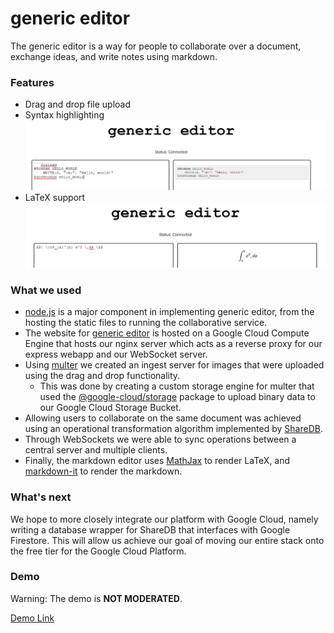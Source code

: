 # generic editor

The generic editor is a way for people to collaborate over a document, exchange ideas, and write notes using markdown.

### Features
- Drag and drop file upload
- Syntax highlighting
![demo screenshot](pictures/Syntax.png)
- LaTeX support
![demo screenshot](pictures/LaTeX.png)

### What we used
- [node.js](http://nodejs.org) is a major component in implementing generic editor, from the hosting the static files to running the collaborative service.
- The website for [generic editor](http://aaaaaaaaaaaaaaaaaaaaaaaaaaaaaaaaaaaaaaaaaaaaaaaaaaaaaaaaaaaaaaa.tech/) is hosted on a Google Cloud Compute Engine that hosts our nginx server which acts as a reverse proxy for our express webapp and our WebSocket server.
- Using [multer](https://github.com/expressjs/multer) we created an ingest server for images that were uploaded using the drag and drop functionality.
    - This was done by creating a custom storage engine for multer that used the [@google-cloud/storage](https://github.com/googleapis/nodejs-storage) package to upload binary data to our Google Cloud Storage Bucket.
- Allowing users to collaborate on the same document was achieved using an operational transformation algorithm implemented by [ShareDB](https://github.com/share/sharedb).
- Through WebSockets we were able to sync operations between a central server and multiple clients.
- Finally, the markdown editor uses [MathJax](https://www.mathjax.org/) to render LaTeX, and [markdown-it](https://github.com/markdown-it/markdown-it) to render the markdown.

### What's next

We hope to more closely integrate our platform with Google Cloud, namely writing a database wrapper for ShareDB that interfaces with Google Firestore. This will allow us achieve our goal of moving our entire stack onto the free tier for the Google Cloud Platform.

### Demo

Warning: The demo is **NOT MODERATED**.

[Demo Link](http://aaaaaaaaaaaaaaaaaaaaaaaaaaaaaaaaaaaaaaaaaaaaaaaaaaaaaaaaaaaaaaa.tech/?id=demo)
